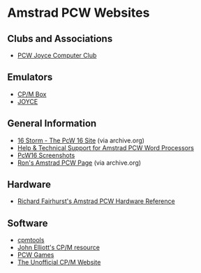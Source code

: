 # Amstrad PCW Websites

## Clubs and Associations

* [PCW Joyce Computer Club](http://www.fvempel.nl/)

## Emulators

* [CP/M Box](http://www.habisoft.com/pcw/)
* [JOYCE](http://www.seasip.demon.co.uk/Unix/Joyce/)

## General Information

* [16 Storm - The PcW 16 Site](https://web.archive.org/web/20080514212513/http://www.aster.fsnet.co.uk/pcw16.htm) (via archive.org)
* [Help & Technical Support for Amstrad PCW Word Processors](http://www.luxsoft.demon.co.uk/lux/pcw.html)
* [PcW16 Screenshots](http://toastytech.com/guis/pcw.html)
* [Ron's Amstrad PCW Page](https://web.archive.org/web/20110709094402/http://www.king27.freeserve.co.uk/) (via archive.org)

## Hardware

* [Richard Fairhurst's Amstrad PCW Hardware Reference](http://www.systemed.net/pcw/hardware.html)

## Software

* [cpmtools](http://www.moria.de/~michael/cpmtools/)
* [John Elliott's CP/M resource](http://www.seasip.demon.co.uk/Cpm/)
* [PCW Games](http://www.lysator.liu.se/adventure/machines/Amstrad_PCW.html)
* [The Unofficial CP/M Website](http://www.cpm.z80.de/)
